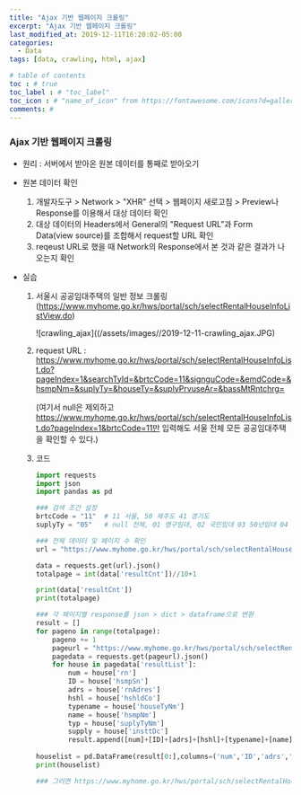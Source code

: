 ```yaml
---
title: "Ajax 기반 웹페이지 크롤링"
excerpt: "Ajax 기반 웹페이지 크롤링"
last_modified_at: 2019-12-11T16:20:02-05:00
categories:
  - Data
tags: [data, crawling, html, ajax]

# table of contents
toc : # true
toc_label : # "toc_label"
toc_icon : # "name_of_icon" from https://fontawesome.com/icons?d=gallery&s=solid&m=free
comments: # 
---
```


### Ajax 기반 웹페이지 크롤링

- 원리 : 서버에서 받아온 원본 데이터를 통째로 받아오기

- 원본 데이터 확인 

  1. 개발자도구 > Network > "XHR" 선택 > 웹페이지 새로고침 > Preview나 Response를 이용해서 대상 데이터 확인 
  2. 대상 데이터의 Headers에서 General의 "Request URL"과 Form Data(view source)를 조합해서 request할 URL 확인
  3. reqeust URL로 했을 때 Network의 Response에서 본 것과 같은 결과가 나오는지 확인

- 실습

  1. 서울시 공공임대주택의 일반 정보 크롤링 (https://www.myhome.go.kr/hws/portal/sch/selectRentalHouseInfoListView.do)

     ![crawling_ajax]((/assets/images//2019-12-11-crawling_ajax.JPG)

  2. request URL : https://www.myhome.go.kr/hws/portal/sch/selectRentalHouseInfoList.do?pageIndex=1&searchTyId=&brtcCode=11&signguCode=&emdCode=&hsmpNm=&suplyTy=&houseTy=&suplyPrvuseAr=&bassMtRntchrg=

     (여기서 null은 제외하고  https://www.myhome.go.kr/hws/portal/sch/selectRentalHouseInfoList.do?pageIndex=1&brtcCode=11만 입력해도 서울 전체 모든 공공임대주택을 확인할 수 있다.)

  3. 코드

     ````python
     import requests
     import json
     import pandas as pd
     
     ### 검색 조건 설정
     brtcCode = "11"  # 11 서울, 50 제주도 41 경기도
     suplyTy = "05"   # null 전체, 01 영구임대, 02 국민임대 03 50년임대 04 20년임대 05 10년임대 06 5년임대 07 장기전세 09 행복주택 10 공공기숙사
     
     ### 전체 데이터 및 페이지 수 확인
     url = "https://www.myhome.go.kr/hws/portal/sch/selectRentalHouseInfoList.do?pageIndex=1&searchTyId=&brtcCode=" + brtcCode + "&signguCode=&hsmpNm=&suplyTy=" + suplyTy + "&houseTy=&suplyPrvuseAr=&bassMtRntchrg="
     
     data = requests.get(url).json()
     totalpage = int(data['resultCnt'])//10+1
     
     print(data['resultCnt'])
     print(totalpage)
     
     ### 각 페이지별 response를 json > dict > dataframe으로 변환
     result = []
     for pageno in range(totalpage):
         pageno += 1
         pageurl = "https://www.myhome.go.kr/hws/portal/sch/selectRentalHouseInfoList.do?pageIndex=" + str(pageno) + "&searchTyId=&brtcCode=" + brtcCode + "&signguCode=&hsmpNm=&suplyTy=" + suplyTy + "&houseTy=&suplyPrvuseAr=&bassMtRntchrg="
         pagedata = requests.get(pageurl).json()
         for house in pagedata['resultList']:
             num = house['rn']
             ID = house['hsmpSn']
             adrs = house['rnAdres']
             hshl = house['hshldCo']
             typename = house['houseTyNm']
             name = house['hsmpNm']
             typ = house['suplyTyNm']
             supply = house['insttDc']
             result.append([num]+[ID]+[adrs]+[hshl]+[typename]+[name]+[typ]+[supply])
             
     houselist = pd.DataFrame(result[0:],columns=('num','ID','adrs','hshl','typename','name','typ','supply'))
     print(houselist)
     
     ### 그러면 https://www.myhome.go.kr/hws/portal/sch/selectRentalHouseInfoList.do?pageIndex=1&searchTyId=&brtcCode=11&signguCode=&hsmpNm=&suplyTy=05&houseTy=&suplyPrvuseAr=&bassMtRntchrg=에서 보는 것과 같은 결과
     ````

     

